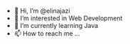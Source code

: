- 👋 Hi, I’m @elinajazi
- 👀 I’m interested in Web Development
- 🌱 I’m currently learning Java
- 📫 How to reach me ...

<!---
elinajazi/elinajazi is a ✨ special ✨ repository because its `README.md` (this file) appears on your GitHub profile.
You can click the Preview link to take a look at your changes.
--->
